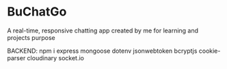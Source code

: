 # BuChatGo
A real-time, responsive chatting app created by me for learning and projects purpose

BACKEND:
npm i express mongoose dotenv jsonwebtoken bcryptjs cookie-parser cloudinary socket.io
